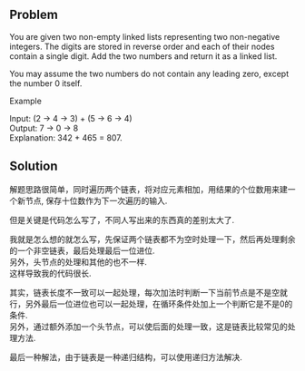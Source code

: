 ## Problem

You are given two non-empty linked lists representing two non-negative integers. The digits are stored in reverse order and each of their nodes contain a single digit. Add the two numbers and return it as a linked list.

You may assume the two numbers do not contain any leading zero, except the number 0 itself.

Example

Input: (2 -> 4 -> 3) + (5 -> 6 -> 4)  
Output: 7 -> 0 -> 8  
Explanation: 342 + 465 = 807.

## Solution

解题思路很简单，同时遍历两个链表，将对应元素相加，用结果的个位数用来建一个新节点, 保存十位数作为下一次遍历的输入.

但是关键是代码怎么写了，不同人写出来的东西真的差别太大了.

我就是怎么想的就怎么写，先保证两个链表都不为空时处理一下，然后再处理剩余的一个非空链表，最后处理最后一位进位.  
另外，头节点的处理和其他的也不一样.  
这样导致我的代码很长.  

其实，链表长度不一致可以一起处理，每次加法时判断一下当前节点是不是空就行，另外最后一位进位也可以一起处理，在循环条件处加上一个判断它是不是0的条件.  
另外，通过额外添加一个头节点，可以使后面的处理一致，这是链表比较常见的处理方法.  

最后一种解法，由于链表是一种递归结构，可以使用递归方法解决.
